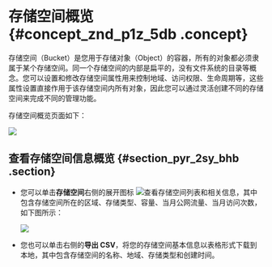 # 存储空间概览 {#concept_znd_p1z_5db .concept}

存储空间（Bucket）是您用于存储对象（Object）的容器，所有的对象都必须隶属于某个存储空间。同一个存储空间的内部是扁平的，没有文件系统的目录等概念。您可以设置和修改存储空间属性用来控制地域、访问权限、生命周期等，这些属性设置直接作用于该存储空间内所有对象，因此您可以通过灵活创建不同的存储空间来完成不同的管理功能。

存储空间概览页面如下：

![](http://static-aliyun-doc.oss-cn-hangzhou.aliyuncs.com/assets/img/4739/155254912511835_zh-CN.png)

## 查看存储空间信息概览 {#section_pyr_2sy_bhb .section}

-   您可以单击**存储空间**右侧的展开图标 ![](http://static-aliyun-doc.oss-cn-hangzhou.aliyuncs.com/assets/img/4739/155254912611839_zh-CN.png)查看存储空间列表和相关信息，其中包含存储空间所在的区域、存储类型、容量、当月公网流量、当月访问次数，如下图所示：

    ![](http://static-aliyun-doc.oss-cn-hangzhou.aliyuncs.com/assets/img/4739/155254912611838_zh-CN.png)

-   您也可以单击右侧的**导出 CSV**，将您的存储空间基本信息以表格形式下载到本地，其中包含存储空间的名称、地域、存储类型和创建时间。



